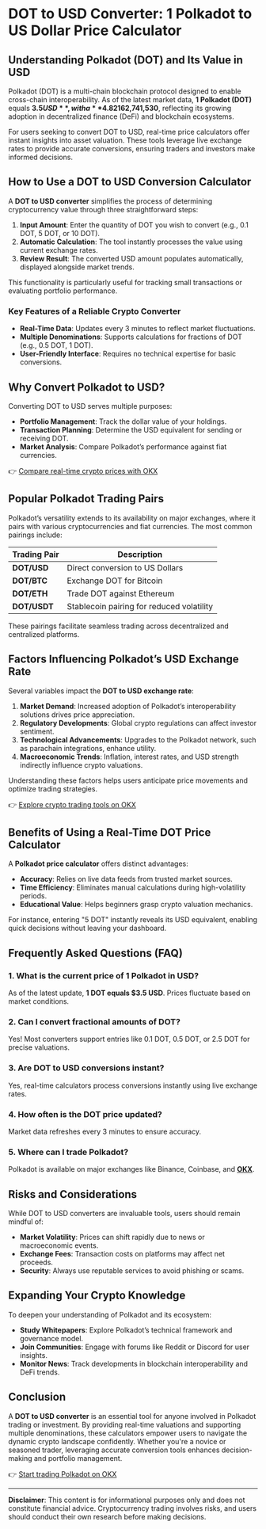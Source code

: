 # DOT to USD Converter: 1 Polkadot to US Dollar Price Calculator  

## Understanding Polkadot (DOT) and Its Value in USD  

Polkadot (DOT) is a multi-chain blockchain protocol designed to enable cross-chain interoperability. As of the latest market data, **1 Polkadot (DOT)** equals **$3.5 USD**, with a **4.82% increase** in value over the past 24 hours. The cryptocurrency maintains a trading volume of **$162,741,530**, reflecting its growing adoption in decentralized finance (DeFi) and blockchain ecosystems.  

For users seeking to convert DOT to USD, real-time price calculators offer instant insights into asset valuation. These tools leverage live exchange rates to provide accurate conversions, ensuring traders and investors make informed decisions.  

## How to Use a DOT to USD Conversion Calculator  

A **DOT to USD converter** simplifies the process of determining cryptocurrency value through three straightforward steps:  

1. **Input Amount**: Enter the quantity of DOT you wish to convert (e.g., 0.1 DOT, 5 DOT, or 10 DOT).  
2. **Automatic Calculation**: The tool instantly processes the value using current exchange rates.  
3. **Review Result**: The converted USD amount populates automatically, displayed alongside market trends.  

This functionality is particularly useful for tracking small transactions or evaluating portfolio performance.  

### Key Features of a Reliable Crypto Converter  
- **Real-Time Data**: Updates every 3 minutes to reflect market fluctuations.  
- **Multiple Denominations**: Supports calculations for fractions of DOT (e.g., 0.5 DOT, 1 DOT).  
- **User-Friendly Interface**: Requires no technical expertise for basic conversions.  

## Why Convert Polkadot to USD?  

Converting DOT to USD serves multiple purposes:  
- **Portfolio Management**: Track the dollar value of your holdings.  
- **Transaction Planning**: Determine the USD equivalent for sending or receiving DOT.  
- **Market Analysis**: Compare Polkadot’s performance against fiat currencies.  

👉 [Compare real-time crypto prices with OKX](https://bit.ly/okx-bonus)  

## Popular Polkadot Trading Pairs  

Polkadot’s versatility extends to its availability on major exchanges, where it pairs with various cryptocurrencies and fiat currencies. The most common pairings include:  

| Trading Pair | Description |  
|--------------|-------------|  
| **DOT/USD**  | Direct conversion to US Dollars |  
| **DOT/BTC**  | Exchange DOT for Bitcoin |  
| **DOT/ETH**  | Trade DOT against Ethereum |  
| **DOT/USDT** | Stablecoin pairing for reduced volatility |  

These pairings facilitate seamless trading across decentralized and centralized platforms.  

## Factors Influencing Polkadot’s USD Exchange Rate  

Several variables impact the **DOT to USD exchange rate**:  
1. **Market Demand**: Increased adoption of Polkadot’s interoperability solutions drives price appreciation.  
2. **Regulatory Developments**: Global crypto regulations can affect investor sentiment.  
3. **Technological Advancements**: Upgrades to the Polkadot network, such as parachain integrations, enhance utility.  
4. **Macroeconomic Trends**: Inflation, interest rates, and USD strength indirectly influence crypto valuations.  

Understanding these factors helps users anticipate price movements and optimize trading strategies.  

👉 [Explore crypto trading tools on OKX](https://bit.ly/okx-bonus)  

## Benefits of Using a Real-Time DOT Price Calculator  

A **Polkadot price calculator** offers distinct advantages:  
- **Accuracy**: Relies on live data feeds from trusted market sources.  
- **Time Efficiency**: Eliminates manual calculations during high-volatility periods.  
- **Educational Value**: Helps beginners grasp crypto valuation mechanics.  

For instance, entering "5 DOT" instantly reveals its USD equivalent, enabling quick decisions without leaving your dashboard.  

## Frequently Asked Questions (FAQ)  

### 1. What is the current price of 1 Polkadot in USD?  
As of the latest update, **1 DOT equals $3.5 USD**. Prices fluctuate based on market conditions.  

### 2. Can I convert fractional amounts of DOT?  
Yes! Most converters support entries like 0.1 DOT, 0.5 DOT, or 2.5 DOT for precise valuations.  

### 3. Are DOT to USD conversions instant?  
Yes, real-time calculators process conversions instantly using live exchange rates.  

### 4. How often is the DOT price updated?  
Market data refreshes every 3 minutes to ensure accuracy.  

### 5. Where can I trade Polkadot?  
Polkadot is available on major exchanges like Binance, Coinbase, and **[OKX](https://bit.ly/okx-bonus)**.  

## Risks and Considerations  

While DOT to USD converters are invaluable tools, users should remain mindful of:  
- **Market Volatility**: Prices can shift rapidly due to news or macroeconomic events.  
- **Exchange Fees**: Transaction costs on platforms may affect net proceeds.  
- **Security**: Always use reputable services to avoid phishing or scams.  

## Expanding Your Crypto Knowledge  

To deepen your understanding of Polkadot and its ecosystem:  
- **Study Whitepapers**: Explore Polkadot’s technical framework and governance model.  
- **Join Communities**: Engage with forums like Reddit or Discord for user insights.  
- **Monitor News**: Track developments in blockchain interoperability and DeFi trends.  

## Conclusion  

A **DOT to USD converter** is an essential tool for anyone involved in Polkadot trading or investment. By providing real-time valuations and supporting multiple denominations, these calculators empower users to navigate the dynamic crypto landscape confidently. Whether you're a novice or seasoned trader, leveraging accurate conversion tools enhances decision-making and portfolio management.  

👉 [Start trading Polkadot on OKX](https://bit.ly/okx-bonus)  

---

**Disclaimer**: This content is for informational purposes only and does not constitute financial advice. Cryptocurrency trading involves risks, and users should conduct their own research before making decisions.